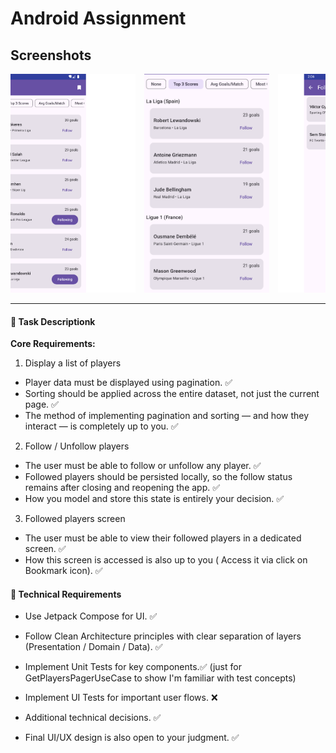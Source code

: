 # Android Assignment

## Screenshots

<div style="overflow-x: auto; white-space: nowrap;">

  <img src="screenshots/1.png" width="200" height="350" style="display: inline-block; margin-right: 10px; object-fit: cover;" alt="Screen 1" />
  <img src="screenshots/2.png" width="200" height="350" style="display: inline-block; margin-right: 10px; object-fit: cover;" alt="Screen 2" />
  <img src="screenshots/3.png" width="200" height="350" style="display: inline-block; margin-right: 10px; object-fit: cover;" alt="Screen 3" />
  <img src="screenshots/4.png" width="200" height="350" style="display: inline-block; margin-right: 10px; object-fit: cover;" alt="Screen 4" />
  <img src="screenshots/5.png" width="200" height="350" style="display: inline-block; margin-right: 10px; object-fit: cover;" alt="Screen 5" />

</div>

---

#### 📝 Task Descriptionk

**Core Requirements:**

1. Display a list of players

- Player data must be displayed using pagination. ✅
- Sorting should be applied across the entire dataset, not just the current page. ✅
- The method of implementing pagination and sorting — and how they interact — is completely up to
  you. ✅

2. Follow / Unfollow players

- The user must be able to follow or unfollow any player. ✅
- Followed players should be persisted locally, so the follow status remains after closing and
  reopening the app. ✅
- How you model and store this state is entirely your decision. ✅

3. Followed players screen

- The user must be able to view their followed players in a dedicated screen. ✅
- How this screen is accessed is also up to you ( Access it via click on Bookmark icon). ✅

#### 🔧 Technical Requirements

- Use Jetpack Compose for UI. ✅

- Follow Clean Architecture principles with clear separation of layers (Presentation / Domain / Data).  ✅

- Implement Unit Tests for key components.✅ (just for GetPlayersPagerUseCase to show I'm familiar with test concepts)

- Implement UI Tests for important user flows. ❌ 

- Additional technical decisions. ✅

- Final UI/UX design is also open to your judgment. ✅


